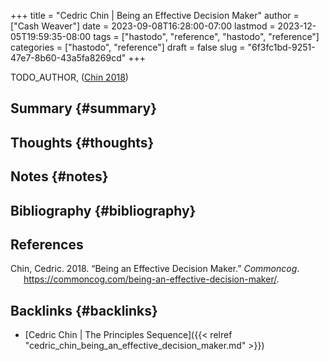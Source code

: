 +++
title = "Cedric Chin | Being an Effective Decision Maker"
author = ["Cash Weaver"]
date = 2023-09-08T16:28:00-07:00
lastmod = 2023-12-05T19:59:35-08:00
tags = ["hastodo", "reference", "hastodo", "reference"]
categories = ["hastodo", "reference"]
draft = false
slug = "6f3fc1bd-9251-47e7-8b60-43a5fa8269cd"
+++

TODO_AUTHOR, (<a href="#citeproc_bib_item_1">Chin 2018</a>)


## Summary {#summary}


## Thoughts {#thoughts}


## Notes {#notes}


## Bibliography {#bibliography}

## References

<style>.csl-entry{text-indent: -1.5em; margin-left: 1.5em;}</style><div class="csl-bib-body">
  <div class="csl-entry"><a id="citeproc_bib_item_1"></a>Chin, Cedric. 2018. “Being an Effective Decision Maker.” <i>Commoncog</i>. <a href="https://commoncog.com/being-an-effective-decision-maker/">https://commoncog.com/being-an-effective-decision-maker/</a>.</div>
</div>


## Backlinks {#backlinks}

-   [Cedric Chin | The Principles Sequence]({{< relref "cedric_chin_being_an_effective_decision_maker.md" >}})
